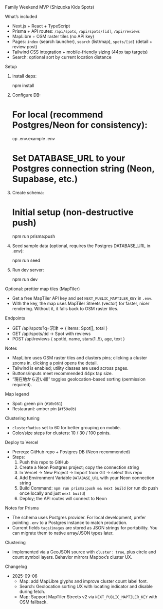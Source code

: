 Family Weekend MVP (Shizuoka Kids Spots)

What’s included

- Next.js + React + TypeScript
- Prisma + API routes: `/api/spots`, `/api/spots/[id]`, `/api/reviews`
- MapLibre + OSM raster tiles (no API key)
- Pages: `index` (search launcher), `search` (list/map), `spots/[id]` (detail + review post)
- Tailwind CSS integration + mobile-friendly sizing (44px tap targets)
- Search: optional sort by current location distance

Setup

1) Install deps:

   npm install

2) Configure DB:

   # For local (recommend Postgres/Neon for consistency):
   cp .env.example .env
   # Set DATABASE_URL to your Postgres connection string (Neon, Supabase, etc.)

3) Create schema:

   # Initial setup (non-destructive push)
   npm run prisma:push

4) Seed sample data (optional, requires the Postgres DATABASE_URL in .env):

   npm run seed

5) Run dev server:

   npm run dev

Optional: prettier map tiles (MapTiler)

- Get a free MapTiler API key and set `NEXT_PUBLIC_MAPTILER_KEY` in `.env`.
- With the key, the map uses MapTiler Streets (vector) for faster, nicer rendering. Without it, it falls back to OSM raster tiles.

Endpoints

- GET /api/spots?q=沼津 → { items: Spot[], total }
- GET /api/spots/:id → Spot with reviews
- POST /api/reviews { spotId, name, stars(1..5), age, text }

Notes

- MapLibre uses OSM raster tiles and clusters pins; clicking a cluster zooms in, clicking a point opens the detail.
- Tailwind is enabled; utility classes are used across pages.
- Buttons/inputs meet recommended 44px tap size.
- “現在地から近い順” toggles geolocation-based sorting (permission required).

Map legend

- Spot: green pin (`#10b981`)
- Restaurant: amber pin (`#f59e0b`)

Clustering tuning

- `clusterRadius` set to 60 for better grouping on mobile.
- Color/size steps for clusters: 10 / 30 / 100 points.

Deploy to Vercel

- Prereqs: GitHub repo + Postgres DB (Neon recommended)
- Steps:
  1. Push this repo to GitHub
  2. Create a Neon Postgres project; copy the connection string
  3. In Vercel → New Project → Import from Git → select this repo
  4. Add Environment Variable `DATABASE_URL` with your Neon connection string
  5. Build Command: `npm run prisma:push && next build` (or run db push once locally and just `next build`)
  6. Deploy; the API routes will connect to Neon

Notes for Prisma

- The schema uses Postgres provider. For local development, prefer pointing `.env` to a Postgres instance to match production.
- Current fields `tags`/`images` are stored as JSON strings for portability. You can migrate them to native array/JSON types later.

Clustering

- Implemented via a GeoJSON source with `cluster: true`, plus circle and count symbol layers. Behavior mirrors Mapbox’s cluster UX.

Changelog

- 2025-09-06
  - Map: add MapLibre glyphs and improve cluster count label font.
  - Search: Geolocation sorting UX with locating indicator and disable during fetch.
  - Map: Support MapTiler Streets v2 via `NEXT_PUBLIC_MAPTILER_KEY` with OSM fallback.
